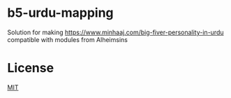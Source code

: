 
# b5-urdu-mapping

Solution for making https://www.minhaaj.com/big-fiver-personality-in-urdu compatible with modules from Alheimsins

# License

[MIT](LICENSE)